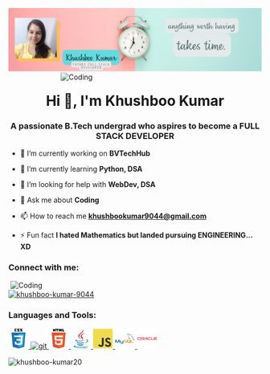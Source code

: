 ![MasterHead](https://github.com/khushboo-kumar20/khushboo-kumar20/blob/df3a0852d5d94ab1932e4af807d273960c8f2e2b/My_GitHub_Banner.png)
<img align="right" alt="Coding" width="400" src="https://cdn.dribbble.com/users/2646423/screenshots/5507196/computer.gif">
<h1 align="center">Hi 👋, I'm Khushboo Kumar</h1>
<h3 align="center">A passionate B.Tech undergrad who aspires to become a FULL STACK DEVELOPER</h3>

- 🔭 I’m currently working on **BVTechHub**

- 🌱 I’m currently learning **Python, DSA**

- 🤝 I’m looking for help with **WebDev, DSA**

- 💬 Ask me about **Coding**

- 📫 How to reach me **khushbookumar9044@gmail.com**

- ⚡ Fun fact **I hated Mathematics but landed pursuing ENGINEERING... XD**

<h3 align="left">Connect with me:</h3>
<img align="right" alt="Coding" width="500" src="https://cdn.dribbble.com/users/2448553/screenshots/15062030/media/dd85253300b1965a729109c12b8c79e1.png">
<p align="left">
<a href="https://linkedin.com/in/khushboo-kumar-9044" target="blank"><img align="center" src="https://raw.githubusercontent.com/rahuldkjain/github-profile-readme-generator/master/src/images/icons/Social/linked-in-alt.svg" alt="khushboo-kumar-9044" height="30" width="40" /></a>
<!--<a href="https://www.leetcode.com/khushboo_431" target="blank"><img align="center" src="https://raw.githubusercontent.com/rahuldkjain/github-profile-readme-generator/master/src/images/icons/Social/leet-code.svg" alt="khushboo_431" height="30" width="40" /></a>
</p>-->

<h3 align="left">Languages and Tools:</h3>
<p align="left"> <a href="https://www.w3schools.com/css/" target="_blank" rel="noreferrer"> <img src="https://raw.githubusercontent.com/devicons/devicon/master/icons/css3/css3-original-wordmark.svg" alt="css3" width="40" height="40"/> </a> <a href="https://git-scm.com/" target="_blank" rel="noreferrer"> <img src="https://www.vectorlogo.zone/logos/git-scm/git-scm-icon.svg" alt="git" width="40" height="40"/> </a> <a href="https://www.w3.org/html/" target="_blank" rel="noreferrer"> <img src="https://raw.githubusercontent.com/devicons/devicon/master/icons/html5/html5-original-wordmark.svg" alt="html5" width="40" height="40"/> </a> <a href="https://www.java.com" target="_blank" rel="noreferrer"> <img src="https://raw.githubusercontent.com/devicons/devicon/master/icons/java/java-original.svg" alt="java" width="40" height="40"/> </a> <a href="https://developer.mozilla.org/en-US/docs/Web/JavaScript" target="_blank" rel="noreferrer"> <img src="https://raw.githubusercontent.com/devicons/devicon/master/icons/javascript/javascript-original.svg" alt="javascript" width="40" height="40"/> </a> <a href="https://www.mysql.com/" target="_blank" rel="noreferrer"> <img src="https://raw.githubusercontent.com/devicons/devicon/master/icons/mysql/mysql-original-wordmark.svg" alt="mysql" width="40" height="40"/> </a> <a href="https://www.oracle.com/" target="_blank" rel="noreferrer"> <img src="https://raw.githubusercontent.com/devicons/devicon/master/icons/oracle/oracle-original.svg" alt="oracle" width="40" height="40"/> </a> </p>

<p><img align="center" src="https://github-readme-stats.vercel.app/api/top-langs?username=khushboo-kumar20&show_icons=true&locale=en&layout=compact" alt="khushboo-kumar20" /></p>

